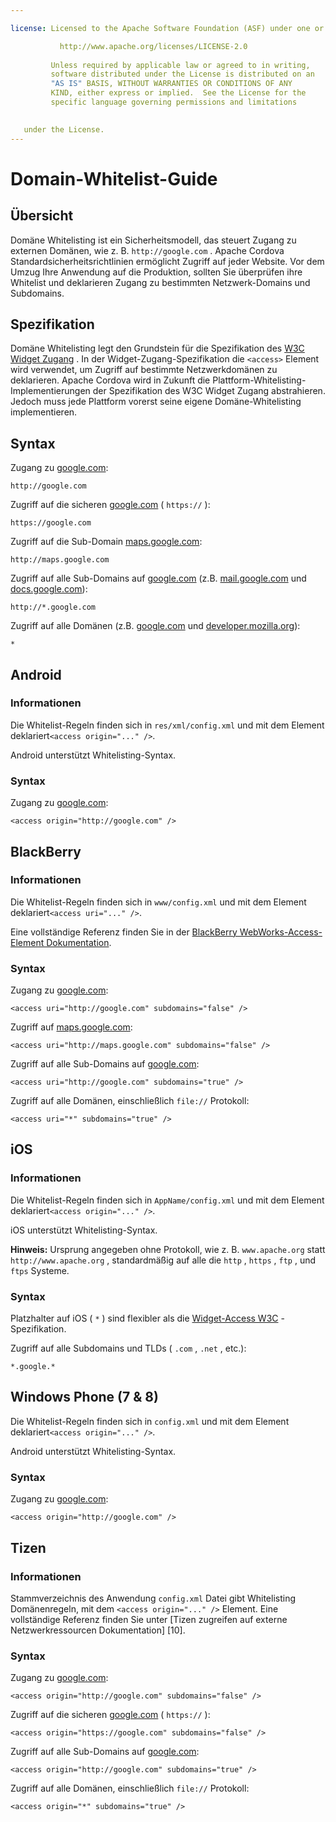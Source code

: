```yaml
---

license: Licensed to the Apache Software Foundation (ASF) under one or more contributor license agreements. See the NOTICE file distributed with this work for additional information regarding copyright ownership. The ASF licenses this file to you under the Apache License, Version 2.0 (the "License"); you may not use this file except in compliance with the License. You may obtain a copy of the License at

           http://www.apache.org/licenses/LICENSE-2.0
    
         Unless required by applicable law or agreed to in writing,
         software distributed under the License is distributed on an
         "AS IS" BASIS, WITHOUT WARRANTIES OR CONDITIONS OF ANY
         KIND, either express or implied.  See the License for the
         specific language governing permissions and limitations
    

   under the License.
---
```


# Domain-Whitelist-Guide

## Übersicht

Domäne Whitelisting ist ein Sicherheitsmodell, das steuert Zugang zu externen Domänen, wie z. B. `http://google.com` . Apache Cordova Standardsicherheitsrichtlinien ermöglicht Zugriff auf jeder Website. Vor dem Umzug Ihre Anwendung auf die Produktion, sollten Sie überprüfen ihre Whitelist und deklarieren Zugang zu bestimmten Netzwerk-Domains und Subdomains.

## Spezifikation

Domäne Whitelisting legt den Grundstein für die Spezifikation des [W3C Widget Zugang][1] . In der Widget-Zugang-Spezifikation die `<access>` Element wird verwendet, um Zugriff auf bestimmte Netzwerkdomänen zu deklarieren. Apache Cordova wird in Zukunft die Plattform-Whitelisting-Implementierungen der Spezifikation des W3C Widget Zugang abstrahieren. Jedoch muss jede Plattform vorerst seine eigene Domäne-Whitelisting implementieren.

 [1]: http://www.w3.org/TR/widgets-access/

## Syntax

Zugang zu [google.com][2]:

 [2]: http://google.com

    http://google.com
    

Zugriff auf die sicheren [google.com][3] ( `https://` ):

 [3]: https://google.com

    https://google.com
    

Zugriff auf die Sub-Domain [maps.google.com][4]:

 [4]: http://maps.google.com

    http://maps.google.com
    

Zugriff auf alle Sub-Domains auf [google.com][2] (z.B. [mail.google.com][5] und [docs.google.com][6]):

 [5]: http://mail.google.com
 [6]: http://docs.google.com

    http://*.google.com
    

Zugriff auf alle Domänen (z.B. [google.com][2] und [developer.mozilla.org][7]):

 [7]: http://developer.mozilla.org

    *
    

## Android

### Informationen

Die Whitelist-Regeln finden sich in `res/xml/config.xml` und mit dem Element deklariert`<access origin="..." />`.

Android unterstützt Whitelisting-Syntax.

### Syntax

Zugang zu [google.com][2]:

    <access origin="http://google.com" />
    

## BlackBerry

### Informationen

Die Whitelist-Regeln finden sich in `www/config.xml` und mit dem Element deklariert`<access uri="..." />`.

Eine vollständige Referenz finden Sie in der [BlackBerry WebWorks-Access-Element Dokumentation][8].

 [8]: https://developer.blackberry.com/html5/documentation/ww_developing/Access_element_834677_11.html

### Syntax

Zugang zu [google.com][2]:

    <access uri="http://google.com" subdomains="false" />
    

Zugriff auf [maps.google.com][4]:

    <access uri="http://maps.google.com" subdomains="false" />
    

Zugriff auf alle Sub-Domains auf [google.com][2]:

    <access uri="http://google.com" subdomains="true" />
    

Zugriff auf alle Domänen, einschließlich `file://` Protokoll:

    <access uri="*" subdomains="true" />
    

## iOS

### Informationen

Die Whitelist-Regeln finden sich in `AppName/config.xml` und mit dem Element deklariert`<access origin="..." />`.

iOS unterstützt Whitelisting-Syntax.

**Hinweis:** Ursprung angegeben ohne Protokoll, wie z. B. `www.apache.org` statt `http://www.apache.org` , standardmäßig auf alle die `http` , `https` , `ftp` , und `ftps` Systeme.

### Syntax

Platzhalter auf iOS ( `*` ) sind flexibler als die [Widget-Access W3C][1] -Spezifikation.

Zugriff auf alle Subdomains und TLDs ( `.com` , `.net` , etc.):

    *.google.*
    

## Windows Phone (7 & 8)

Die Whitelist-Regeln finden sich in `config.xml` und mit dem Element deklariert`<access origin="..." />`.

Android unterstützt Whitelisting-Syntax.

### Syntax

Zugang zu [google.com][2]:

    <access origin="http://google.com" />
    

## Tizen

### Informationen

Stammverzeichnis des Anwendung `config.xml` Datei gibt Whitelisting Domänenregeln, mit dem `<access origin="..." />` Element. Eine vollständige Referenz finden Sie unter \[Tizen zugreifen auf externe Netzwerkressourcen Dokumentation\] \[10\].

### Syntax

Zugang zu [google.com][2]:

    <access origin="http://google.com" subdomains="false" />
    

Zugriff auf die sicheren [google.com][3] ( `https://` ):

    <access origin="https://google.com" subdomains="false" />
    

Zugriff auf alle Sub-Domains auf [google.com][2]:

    <access origin="http://google.com" subdomains="true" />
    

Zugriff auf alle Domänen, einschließlich `file://` Protokoll:

    <access origin="*" subdomains="true" />
